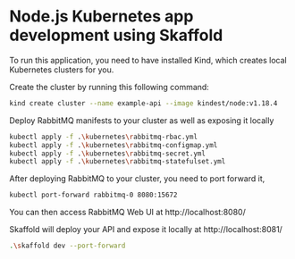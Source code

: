 # Node.js Kubernetes app development using Skaffold

To run this application, you need to have installed Kind, which creates local Kubernetes clusters for you.

Create the cluster by running this following command:
```bash
kind create cluster --name example-api --image kindest/node:v1.18.4
```

Deploy RabbitMQ manifests to your cluster as well as exposing it locally
```bash
kubectl apply -f .\kubernetes\rabbitmq-rbac.yml
kubectl apply -f .\kubernetes\rabbitmq-configmap.yml
kubectl apply -f .\kubernetes\rabbitmq-secret.yml
kubectl apply -f .\kubernetes\rabbitmq-statefulset.yml
```

After deploying RabbitMQ to your cluster, you need to port forward it,
```bash
kubectl port-forward rabbitmq-0 8080:15672
```
You can then access RabbitMQ Web UI at http://localhost:8080/


Skaffold will deploy your API and expose it locally at http://localhost:8081/
```bash
.\skaffold dev --port-forward
```
